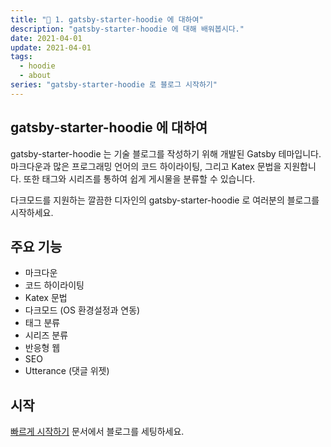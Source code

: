 ```yaml
---
title: "🎇 1. gatsby-starter-hoodie 에 대하여"
description: "gatsby-starter-hoodie 에 대해 배워봅시다."
date: 2021-04-01
update: 2021-04-01
tags:
  - hoodie
  - about
series: "gatsby-starter-hoodie 로 블로그 시작하기"
---
```


## gatsby-starter-hoodie 에 대하여

gatsby-starter-hoodie 는 기술 블로그를 작성하기 위해 개발된 Gatsby 테마입니다. 마크다운과 많은 프로그래밍 언어의 코드 하이라이팅, 그리고 Katex 문법을 지원합니다. 또한 태그와 시리즈를 통하여 쉽게 게시물을 분류할 수 있습니다.

다크모드를 지원하는 깔끔한 디자인의 gatsby-starter-hoodie 로 여러분의 블로그를 시작하세요.

## 주요 기능

- 마크다운
- 코드 하이라이팅
- Katex 문법
- 다크모드 (OS 환경설정과 연동)
- 태그 분류
- 시리즈 분류
- 반응형 웹
- SEO
- Utterance (댓글 위젯)

## 시작

[빠르게 시작하기](/quick-start-kr) 문서에서 블로그를 세팅하세요.
